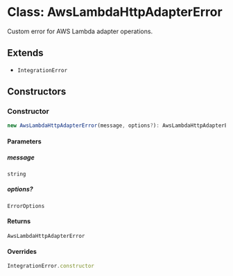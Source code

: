 # Class: AwsLambdaHttpAdapterError

Custom error for AWS Lambda adapter operations.

## Extends

- `IntegrationError`

## Constructors

### Constructor

```ts
new AwsLambdaHttpAdapterError(message, options?): AwsLambdaHttpAdapterError;
```

#### Parameters

##### message

`string`

##### options?

`ErrorOptions`

#### Returns

`AwsLambdaHttpAdapterError`

#### Overrides

```ts
IntegrationError.constructor
```
